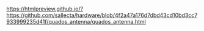 https://htmlpreview.github.io/?https://github.com/sallecta/hardware/blob/4f2a47a176d7dbd43cd10bd3cc7933999235d41f/quados_antenna/quados_antenna.html

